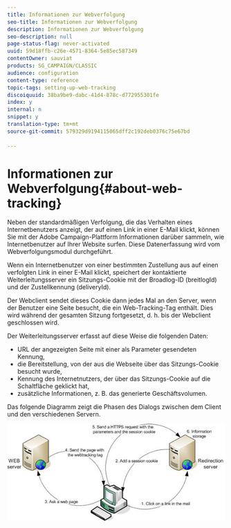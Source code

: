 ```yaml
---
title: Informationen zur Webverfolgung
seo-title: Informationen zur Webverfolgung
description: Informationen zur Webverfolgung
seo-description: null
page-status-flag: never-activated
uuid: 59d18ffb-c26e-4571-8364-5e85ec587349
contentOwner: sauviat
products: SG_CAMPAIGN/CLASSIC
audience: configuration
content-type: reference
topic-tags: setting-up-web-tracking
discoiquuid: 38ba9be9-dabc-41d4-878c-d772955301fe
index: y
internal: n
snippet: y
translation-type: tm+mt
source-git-commit: 579329d9194115065dff2c192deb0376c75e67bd

---
```



# Informationen zur Webverfolgung{#about-web-tracking}

Neben der standardmäßigen Verfolgung, die das Verhalten eines Internetbenutzers anzeigt, der auf einen Link in einer E-Mail klickt, können Sie mit der Adobe Campaign-Plattform Informationen darüber sammeln, wie Internetbenutzer auf Ihrer Website surfen. Diese Datenerfassung wird vom Webverfolgungsmodul durchgeführt.

Wenn ein Internetbenutzer von einer bestimmten Zustellung aus auf einen verfolgten Link in einer E-Mail klickt, speichert der kontaktierte Weiterleitungsserver ein Sitzungs-Cookie mit der Broadlog-ID (breitlogId) und der Zustellkennung (deliveryId).

Der Webclient sendet dieses Cookie dann jedes Mal an den Server, wenn der Benutzer eine Seite besucht, die ein Web-Tracking-Tag enthält. Dies wird während der gesamten Sitzung fortgesetzt, d. h. bis der Webclient geschlossen wird.

Der Weiterleitungsserver erfasst auf diese Weise die folgenden Daten:

* URL der angezeigten Seite mit einer als Parameter gesendeten Kennung,
* die Bereitstellung, von der aus die Webseite über das Sitzungs-Cookie besucht wurde,
* Kennung des Internetnutzers, der über das Sitzungs-Cookie auf die Schaltfläche geklickt hat,
* zusätzliche Informationen, z. B. das generierte Geschäftsvolumen.

Das folgende Diagramm zeigt die Phasen des Dialogs zwischen dem Client und den verschiedenen Servern.

![](assets/d_ncs_integration_webtracking_structure1.png)


